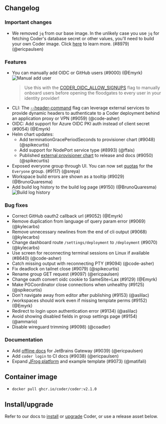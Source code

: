 ## Changelog

### Important changes

- We removed `jq` from our base image. In the unlikely case you use `jq` for fetching Coder's database secret or other values, you'll need to build your own Coder image. Click [here](https://gist.github.com/bpmct/05cfb671d1d468ae3be46e93173a02ea) to learn more. (#8979) (@ericpaulsen)

### Features

- You can manually add OIDC or GitHub users (#9000) (@Emyrk)
  ![Manual add user](https://user-images.githubusercontent.com/22407953/261455971-adf2707c-93a7-49c6-be5d-2ec177e224b9.png)
  > Use this with the [CODER_OIDC_ALLOW_SIGNUPS](https://coder.com/docs/v2/latest/cli/server#--oidc-allow-signups) flag to manually onboard users before opening the floodgates to every user in your identity provider!
- CLI: The [--header-command](https://coder.com/docs/v2/latest/cli#--header-command) flag can leverage external services to provide dynamic headers to authenticate to a Coder deployment behind an application proxy or VPN (#9059) (@code-asher)
- OIDC: Add support for Azure OIDC PKI auth instead of client secret (#9054) (@Emyrk)
- Helm chart updates:
  - Add terminationGracePeriodSeconds to provisioner chart (#9048) (@spikecurtis)
  - Add support for NodePort service type (#8993) (@ffais)
  - Published [external provisioner chart](https://coder.com/docs/v2/latest/admin/provisioners#example-running-an-external-provisioner-with-helm) to release and docs (#9050) (@spikecurtis)
- Exposed everyone group through UI. You can now set [quotas](https://coder.com/docs/v2/latest/admin/quotas) for the `Everyone` group. (#9117) (@sreya)
- Workspace build errors are shown as a tooltip (#9029) (@BrunoQuaresma)
- Add build log history to the build log page (#9150) (@BrunoQuaresma)
  ![Build log history](https://user-images.githubusercontent.com/22407953/261457020-3fbbb274-1e32-4116-affb-4a5ac271110b.png)

### Bug fixes

- Correct GitHub oauth2 callback url (#9052) (@Emyrk)
- Remove duplication from language of query param error (#9069) (@kylecarbs)
- Remove unnecessary newlines from the end of cli output (#9068) (@kylecarbs)
- Change dashboard route `/settings/deployment` to `/deployment` (#9070) (@kylecarbs)
- Use screen for reconnecting terminal sessions on Linux if available (#8640) (@code-asher)
- Catch missing output with reconnecting PTY (#9094) (@code-asher)
- Fix deadlock on tailnet close (#9079) (@spikecurtis)
- Rename group GET request (#9097) (@ericpaulsen)
- Change oauth convert oidc cookie to SameSite=Lax (#9129) (@Emyrk)
- Make PGCoordinator close connections when unhealthy (#9125) (@spikecurtis)
- Don't navigate away from editor after publishing (#9153) (@aslilac)
- /workspaces should work even if missing template perms (#9152) (@Emyrk)
- Redirect to login upon authentication error (#9134) (@aslilac)
- Avoid showing disabled fields in group settings page (#9154) (@ammario)
- Disable wireguard trimming (#9098) (@coadler)

### Documentation

- Add [offline docs](https://www.jetbrains.com/help/idea/fully-offline-mode.html) for JetBrains Gateway (#9039) (@ericpaulsen)
- Add `coder login` to CI docs (#9038) (@ericpaulsen)
- Expand [JFrog platform](https://coder.com/docs/v2/latest/platforms/jfrog) and example template (#9073) (@matifali)

## Container image

- `docker pull ghcr.io/coder/coder:v2.1.0`

## Install/upgrade

Refer to our docs to [install](https://coder.com/docs/v2/latest/install) or [upgrade](https://coder.com/docs/v2/latest/admin/upgrade) Coder, or use a release asset below.

